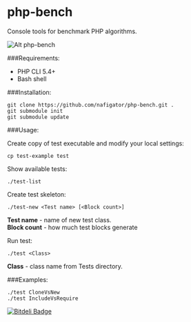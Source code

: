 php-bench
=========

Console tools for benchmark PHP algorithms.

![Alt php-bench](https://github.com/nafigator/php-bench/raw/master/screen.png)

###Requirements:

* PHP CLI 5.4+
* Bash shell

###Installation:

	git clone https://github.com/nafigator/php-bench.git .
	git submodule init
	git submodule update

###Usage:

Create copy of test executable and modify your local settings:

    cp test-example test

Show available tests:

	./test-list
Create test skeleton:

    ./test-new <Test name> [<Block count>]
**Test name** - name of new test class.<br>
**Block count** - how much test blocks generate

Run test:

	./test <Class>

**Class** - class name from Tests directory.

###Examples:

	./test CloneVsNew
	./test IncludeVsRequire


[![Bitdeli Badge](https://d2weczhvl823v0.cloudfront.net/nafigator/php-bench/trend.png)](https://bitdeli.com/free "Bitdeli Badge")

